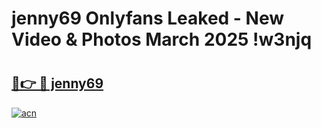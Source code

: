# jenny69 Onlyfans Leaked - New Video & Photos March 2025 !w3njq

# <h2><a href="https://4cl4o9.iuczelnia.edu.pl?title=jenny69&ref=w3njq">🔗👉 🔴 jenny69</a></h2>

[![acn](https://github.com/user-attachments/assets/0f9c940e-d8b0-45ae-aac7-cd30a18b3e1c)](https://4cl4o9.iuczelnia.edu.pl?title=jenny69&ref=w3njq)

